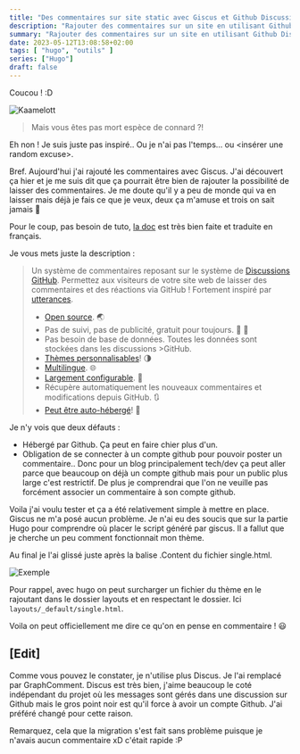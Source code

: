 ```yaml
---
title: "Des commentaires sur site static avec Giscus et Github Discussion"
description: "Rajouter des commentaires sur un site en utilisant Github Discussion avec Giscus en moins de 30 mins"
summary: "Rajouter des commentaires sur un site en utilisant Github Discussion avec Giscus en moins de 30 mins"
date: 2023-05-12T13:08:58+02:00
tags: [ "hugo", "outils" ]
series: ["Hugo"]
draft: false
---
```


Coucou ! :D

<img src="/img/commentaire_giscus_github_discussion/kaamelott.png" alt="Kaamelott" class="center">

>Mais vous êtes pas mort espèce de connard ?!

Eh non ! Je suis juste pas inspiré.. Ou je n'ai pas l'temps... ou <insérer une random excuse>.

Bref. Aujourd'hui j'ai rajouté les commentaires avec Giscus. J'ai découvert ça hier et je me suis dit que ça pourrait être bien de rajouter la possibilité de laisser des commentaires.
Je me doute qu'il y a peu de monde qui va en laisser mais déjà je fais ce que je veux, deux ça m'amuse et trois on sait jamais 🙂

Pour le coup, pas besoin de tuto, [la doc](https://giscus.app/fr) est très bien faite et traduite en français.

Je vous mets juste la description :

> Un système de commentaires reposant sur le système de [Discussions GitHub](https://docs.github.com/en/discussions). Permettez aux visiteurs de votre site web de laisser des commentaires et des réactions via GitHub ! Fortement inspiré par [utterances](https://github.com/utterance/utterances).
>
> -   [Open source](https://github.com/giscus/giscus). 🌏
>-   Pas de suivi, pas de publicité, gratuit pour toujours. 📡 🚫
>-   Pas besoin de base de données. Toutes les données sont stockées dans les discussions >GitHub.
>-   [Thèmes personnalisables](https://github.com/giscus/giscus/blob/main/ADVANCED-USAGE.>md#data-theme)! 🌗
>-   [Multilingue](https://github.com/giscus/giscus/blob/main/CONTRIBUTING.>md#adding-localizations). 🌐
>-   [Largement configurable](https://github.com/giscus/giscus/blob/main/ADVANCED-USAGE.md). 🔧
>-   Récupère automatiquement les nouveaux commentaires et modifications depuis GitHub. 🔃
>-   [Peut être auto-hébergé](https://github.com/giscus/giscus/blob/main/SELF-HOSTING.md)! 🤳

Je n'y vois que deux défauts :
- Hébergé par Github. Ça peut en faire chier plus d'un.
- Obligation de se connecter à un compte github pour pouvoir poster un commentaire.. Donc pour un blog principalement tech/dev ça peut aller parce que beaucoup on déjà un compte github mais pour un public plus large c'est restrictif. De plus je comprendrai que l'on ne veuille pas forcément associer un commentaire à son compte github.

Voila j'ai voulu tester et ça a été relativement simple à mettre en place. Giscus ne m'a posé aucun problème. Je n'ai eu des soucis que sur la partie Hugo pour comprendre où placer le script généré par giscus. Il a fallut que je cherche un peu comment fonctionnait mon thème.

Au final je l'ai glissé juste après la balise .Content du fichier single.html.

<img src="/img/commentaire_giscus_github_discussion/exemple.png" alt="Exemple" class="center">

Pour rappel, avec hugo on peut surcharger un fichier du thème en le rajoutant dans le dossier layouts et en respectant le dossier. Ici `layouts/_default/single.html`.

Voila on peut officiellement me dire ce qu'on en pense en commentaire ! 😃

## [Edit]

Comme vous pouvez le constater, je n'utilise plus Discus. Je l'ai remplacé par GraphComment. Discus est très bien, j'aime beaucoup le coté indépendant du projet où les messages sont gérés dans une discussion sur Github mais le gros point noir est qu'il force à avoir un compte Github. J'ai préféré changé pour cette raison.

Remarquez, cela que la migration s'est fait sans problème puisque je n'avais aucun commentaire xD c'était rapide :P